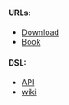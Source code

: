#### URLs:
- [Download](https://www.jenkins.io/download/)
- [Book](https://www.jenkins.io/doc/book/)

#### DSL:
- [API](https://jenkinsci.github.io/job-dsl-plugin/)
- [wiki](https://github.com/jenkinsci/job-dsl-plugin/wiki)
